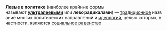 **Левые в политике** (наиболее крайние формы называют **[ультралеевыми](https://ru.wikipedia.org/wiki/%D0%A3%D0%BB%D1%8C%D1%82%D1%80%D0%B0%D0%BB%D0%B5%D0%B2%D1%8B%D0%B5 "Ультралевые")** или **леворадикалами**) — [традиционное](https://ru.wikipedia.org/wiki/%D0%A2%D1%80%D0%B0%D0%B4%D0%B8%D1%86%D0%B8%D1%8F "Традиция") название многих политических направлений и [идеологий](https://ru.wikipedia.org/wiki/%D0%98%D0%B4%D0%B5%D0%BE%D0%BB%D0%BE%D0%B3%D0%B8%D1%8F "Идеология"), целью которых, в частности, являются [социальное равенство](https://ru.wikipedia.org/wiki/%D0%A1%D0%BE%D1%86%D0%B8%D0%B0%D0%BB%D1%8C%D0%BD%D0%BE%D0%B5_%D1%80%D0%B0%D0%B2%D0%B5%D0%BD%D1%81%D1%82%D0%B2%D0%BE)